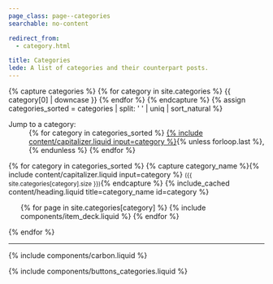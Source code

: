 ```yaml
---
page_class: page--categories
searchable: no-content

redirect_from:
  - category.html

title: Categories
lede: A list of categories and their counterpart posts.
---
```


{% capture categories %}
    {% for category in site.categories %}
        {{ category[0] | downcase }}
    {% endfor %}
{% endcapture %}
{% assign categories_sorted = categories | split: ' ' | uniq | sort_natural %}
<dl role="navigation">
    <dt>Jump to a category:</dt>
    <dd>
        {% for category in categories_sorted %}
            <a href="#{{ category }}" title="Jump to all posts categorised under {% include content/capitalizer.liquid input=category %}">{% include content/capitalizer.liquid input=category %}</a>{% unless forloop.last %}, {% endunless %}
        {% endfor %}
    </dd>
</dl>
{% for category in categories_sorted %}
    {% capture category_name %}{% include content/capitalizer.liquid input=category %} <small>({{ site.categories[category].size }})</small>{% endcapture %}
    {% include_cached content/heading.liquid title=category_name id=category %}
    <div class="h-feed" id="categories">
        <ol class="deck" role="list">
            {% for page in site.categories[category] %}
                {% include components/item_deck.liquid %}
            {% endfor %}
        </ol>
    </div>
{% endfor %}

--------

{% include components/carbon.liquid %}

{% include components/buttons_categories.liquid %}
